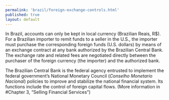 ```yaml
---
permalink: 'brazil/foreign-exchange-controls.html'
published: true
layout: default
---
```

In Brazil, accounts can only be kept in local currency (Brazilian Reais, R$). For a Brazilian importer to remit funds to a seller in the U.S., the importer must purchase the corresponding foreign funds (U.S. dollars) by means of an exchange contract at any bank authorized by the Brazilian Central Bank. The exchange rate and related fees are negotiated directly between the purchaser of the foreign currency (the importer) and the authorized bank.

The Brazilian Central Bank is the federal agency entrusted to implement the federal government’s National Monetary Council (_Conselho Monetario Nacional_) policies to improve and stabilize the national financial system. Its functions include the control of foreign capital flows. (More information in #Chapter 3, “Selling Financial Services”)
